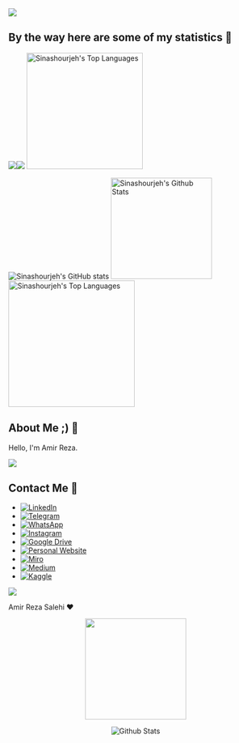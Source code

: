 <div align="center" style="display:flex;">
 <img align="center" src="https://github-widgetbox.vercel.app/api/profile?username=Sinashourjeh&data=followers,repositories,stars,commits&theme=radical" />
</div>

## By the way here are some of my statistics 🚀

![](https://github-profile-summary-cards.vercel.app/api/cards/repos-per-language?username=Sinashourjeh&theme=radical)![](https://github-profile-summary-cards.vercel.app/api/cards/most-commit-language?username=Sinashourjeh&theme=radical)
<a href="https://github.com/Sinashourjeh"><img alt="Sinashourjeh's Top Languages" src="https://github-readme-stats.vercel.app/api/top-langs/?username=Sinashourjeh&langs_count=10&layout=compact&theme=radical&hide_border=true" height="230px" /></a>

![Sinashourjeh's GitHub stats](https://github-readme-stats.vercel.app/api?username=Sinashourjeh&theme=radical&show_icons=true&hide_border=true)
<a href="https://github.com/Sinashourjeh"><img alt="Sinashourjeh's Github Stats" src="https://github-readme-streak-stats.herokuapp.com?user=Sinashourjeh&theme=radical&hide_border=true" height="200px" /></a>
<a href="https://github.com/Sinashourjeh"><img alt="Sinashourjeh's Top Languages" src="http://github-profile-summary-cards.vercel.app/api/cards/profile-details?username=Sinashourjeh&theme=radical" height="250px"/></a>

## About Me ;) 💫

Hello, I'm Amir Reza.

<a href="https://www.youtube.com/watch?v=dQw4w9WgXcQ"><img src="https://user-images.githubusercontent.com/73097560/115834477-dbab4500-a447-11eb-908a-139a6edaec5c.gif"></a>

## Contact Me 🚀

- [![LinkedIn](https://img.shields.io/badge/-LinkedIn-0A66C2?style=flat&logo=LinkedIn&logoColor=white)](https://www.linkedin.com/in/Sinashourjeh)
- [![Telegram](https://img.shields.io/badge/-Telegram-2CA5E0?style=flat&logo=Telegram&logoColor=white)](https://t.me/)
- [![WhatsApp](https://img.shields.io/badge/-WhatsApp-25D366?style=flat&logo=WhatsApp&logoColor=white)](https://wa.me/+)
- [![Instagram](https://img.shields.io/badge/-Instagram-E4405F?style=flat&logo=Instagram&logoColor=white)](https://instagram.com/username?utm_medium=copy_link)
- [![Google Drive](https://img.shields.io/badge/-Google%20Drive-4285F4?style=flat&logo=Google-Drive&logoColor=white)]()
- [![Personal Website](https://img.shields.io/badge/-Personal%20Website-882D17?style=flat&logo=Google-Chrome&logoColor=white)](https://Sinashourjeh.github.io/Resume)
- [![Miro](https://img.shields.io/badge/-Miro-FFBF00?style=flat&logo=Miro&logoColor=white)](https://miro.com/)
- [![Medium](https://img.shields.io/badge/-Medium-12100E?style=flat&logo=Medium&logoColor=white)](https://medium.com/)
- [![Kaggle](https://img.shields.io/badge/-Kaggle-20BEFF?style=flat&logo=Kaggle&logoColor=white)](https://www.kaggle.com/)

<a href="https://www.youtube.com/watch?v=dQw4w9WgXcQ"><img src="https://user-images.githubusercontent.com/73097560/115834477-dbab4500-a447-11eb-908a-139a6edaec5c.gif"></a>

Amir Reza Salehi ♥️

<p align='center'>
<img src="https://media.giphy.com/media/TEnXkcsHrP4YedChhA/giphy.gif" width="200" height="200" frameBorder="0" class="giphy-embed" allowFullScreen></img></p>

<p align="center">
<img src="https://raw.githubusercontent.com/mayhemantt/mayhemantt/Update/svg/Bottom.svg" alt="Github Stats" />
</p>
